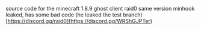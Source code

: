 source code for the minecraft 1.8.9 ghost client raid0
same version minhook leaked, has some bad code (he leaked the test branch)
[https://discord.gg/raid0](https://discord.gg/WRShGJPTer)

